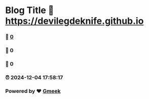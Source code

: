 # Blog Title :link: https://devilegdeknife.github.io 
### :page_facing_up: [0](https://devilegdeknife.github.io/tag.html) 
### :speech_balloon: 0 
### :hibiscus: 0 
### :alarm_clock: 2024-12-04 17:58:17 
### Powered by :heart: [Gmeek](https://github.com/Meekdai/Gmeek)
